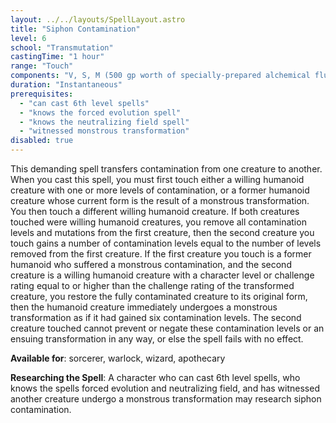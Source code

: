 ```yaml
---
layout: ../../layouts/SpellLayout.astro
title: "Siphon Contamination"
level: 6
school: "Transmutation"
castingTime: "1 hour"
range: "Touch"
components: "V, S, M (500 gp worth of specially-prepared alchemical fluids and a delerium geode worth 5,000 gp, all of which are consumed by the spell)"
duration: "Instantaneous"
prerequisites:
  - "can cast 6th level spells"
  - "knows the forced evolution spell"
  - "knows the neutralizing field spell"
  - "witnessed monstrous transformation"
disabled: true
---
```


This demanding spell transfers contamination from one creature to another. When you cast this spell, you must first touch either a willing humanoid creature with one or more levels of contamination, or a former humanoid creature whose current form is the result of a monstrous transformation. You then touch a different willing humanoid creature.
If both creatures touched were willing humanoid creatures, you remove all contamination levels and mutations from the first creature, then the second creature you touch gains a number of contamination levels equal to the number of levels removed from the first creature.
If the first creature you touch is a former humanoid who suffered a monstrous contamination, and the second creature is a willing humanoid creature with a character level or challenge rating equal to or higher than the challenge rating of the transformed creature, you restore the fully contaminated creature to its original form, then the humanoid creature immediately undergoes a monstrous transformation as if it had gained six contamination levels.
The second creature touched cannot prevent or negate these contamination levels or an ensuing transformation in any way, or else the spell fails with no effect.

**Available for**: sorcerer, warlock, wizard, apothecary

**Researching the Spell**: A character who can cast 6th level spells, who knows the spells forced evolution and neutralizing field, and has witnessed another creature undergo a monstrous transformation may research siphon contamination.
